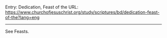 Entry: Dedication, Feast of the
URL: https://www.churchofjesuschrist.org/study/scriptures/bd/dedication-feast-of-the?lang=eng

---

See Feasts.
